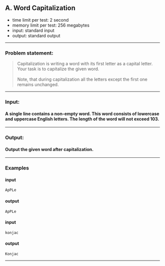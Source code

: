 ##  A. Word Capitalization

* time limit per test: 2 second
* memory limit per test: 256  megabytes
* input: standard input
* output: standard output

___
### **Problem statement:**
>Capitalization is writing a word with its first letter as a capital letter. Your task is to capitalize the given word.\
\
Note, that during capitalization all the letters except the first one remains unchanged.
___
### **Input:**
#### A single line contains a non-empty word. This word consists of lowercase and uppercase English letters. The length of the word will not exceed 103.
___
### **Output:**
#### Output the given word after capitalization.

___
### **Examples**
#### input
    ApPLe
#### output
    ApPLe

#### input
    konjac
#### output
    Konjac

___
